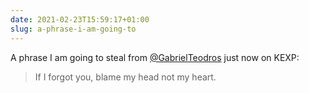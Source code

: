 ```yaml
---
date: 2021-02-23T15:59:17+01:00
slug: a-phrase-i-am-going-to
---
```

A phrase I am going to steal from [@GabrielTeodros](https://twitter.com/GabrielTeodros) just now on KEXP:

> If I forgot you, blame my head not my heart.


